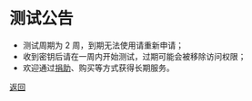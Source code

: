 # 测试公告

- 测试周期为 2 周，到期无法使用请重新申请；
- 收到密钥后请在一周内开始测试，过期可能会被移除访问权限；
- 欢迎通过[捐助](https://wgredlong.github.io/donate.html)、购买等方式获得长期服务。

<a href="https://wgredlong.github.io/">返回</a>
